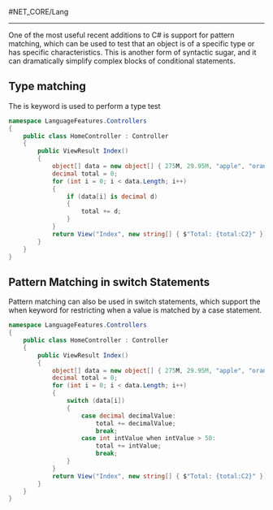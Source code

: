 #NET_CORE/Lang 

---

One of the most useful recent additions to C# is support for pattern matching, which can be used to test that
an object is of a specific type or has specific characteristics. This is another form of syntactic sugar, and it can
dramatically simplify complex blocks of conditional statements.

## Type matching

The is keyword is used to perform a type test

```cs
namespace LanguageFeatures.Controllers 
{
	public class HomeController : Controller 
	{
		public ViewResult Index() 
		{
			object[] data = new object[] { 275M, 29.95M, "apple", "orange", 100, 10 };
			decimal total = 0;
			for (int i = 0; i < data.Length; i++) 
			{
				if (data[i] is decimal d) 
				{
					total += d;
				}
			}
			return View("Index", new string[] { $"Total: {total:C2}" });
		}
	}
}
```

## Pattern Matching in switch Statements

Pattern matching can also be used in switch statements, which support the when keyword for restricting
when a value is matched by a case statement.

```cs
namespace LanguageFeatures.Controllers 
{
	public class HomeController : Controller 
	{
		public ViewResult Index() 
		{
			object[] data = new object[] { 275M, 29.95M, "apple", "orange", 100, 10 };
			decimal total = 0;
			for (int i = 0; i < data.Length; i++) 
			{
				switch (data[i]) 
				{
					case decimal decimalValue:
						total += decimalValue;
						break;
					case int intValue when intValue > 50:
						total += intValue;
						break;
				}
			}
			return View("Index", new string[] { $"Total: {total:C2}" });
		}
	}
}
```

